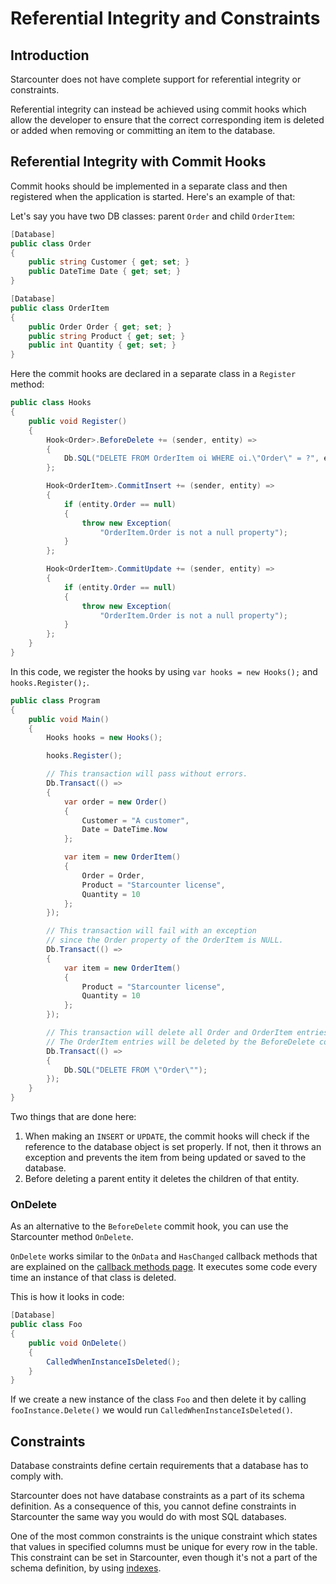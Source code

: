 # Referential Integrity and Constraints

## Introduction

Starcounter does not have complete support for referential integrity or constraints. 

Referential integrity can instead be achieved using commit hooks which allow the developer to ensure that the correct corresponding item is deleted or added when removing or committing an item to the database.

## Referential Integrity with Commit Hooks

Commit hooks should be implemented in a separate class and then registered when the application is started. Here's an example of that:

Let's say you have two DB classes: parent `Order` and child `OrderItem`:

```csharp
[Database]
public class Order
{
    public string Customer { get; set; }
    public DateTime Date { get; set; }
}

[Database]
public class OrderItem
{
    public Order Order { get; set; }
    public string Product { get; set; }
    public int Quantity { get; set; }
}
```

Here the commit hooks are declared in a separate class in a `Register` method:

```csharp
public class Hooks
{
    public void Register()
    {
        Hook<Order>.BeforeDelete += (sender, entity) =>
        {
            Db.SQL("DELETE FROM OrderItem oi WHERE oi.\"Order\" = ?", entity);
        };

        Hook<OrderItem>.CommitInsert += (sender, entity) =>
        {
            if (entity.Order == null)
            {
                throw new Exception(
                    "OrderItem.Order is not a null property");
            }
        };

        Hook<OrderItem>.CommitUpdate += (sender, entity) =>
        {
            if (entity.Order == null)
            {
                throw new Exception(
                    "OrderItem.Order is not a null property");
            }
        };
    }
}
```

In this code, we register the hooks by using `var hooks = new Hooks();` and `hooks.Register();`.

```csharp
public class Program 
{
    public void Main() 
    {
        Hooks hooks = new Hooks();

        hooks.Register();

        // This transaction will pass without errors.
        Db.Transact(() =>
        {
            var order = new Order()
            {
                Customer = "A customer",
                Date = DateTime.Now
            };

            var item = new OrderItem()
            {
                Order = Order,
                Product = "Starcounter license",
                Quantity = 10       
            };
        });

        // This transaction will fail with an exception
        // since the Order property of the OrderItem is NULL.
        Db.Transact(() =>
        {
            var item = new OrderItem()
            {
                Product = "Starcounter license",
                Quantity = 10
            };
        });

        // This transaction will delete all Order and OrderItem entries.
        // The OrderItem entries will be deleted by the BeforeDelete commit hook on the Order class.
        Db.Transact(() =>
        {
            Db.SQL("DELETE FROM \"Order\"");
        });
    }
}
```

Two things that are done here:

1. When making an `INSERT` or `UPDATE`, the commit hooks will check if the reference to the database object is set properly. If not, then it throws an exception and prevents the item from being updated or saved to the database.
2. Before deleting a parent entity it deletes the children of that entity.

### OnDelete

As an alternative to the `BeforeDelete` commit hook, you can use the Starcounter method `OnDelete`.

`OnDelete` works similar to the `OnData` and `HasChanged` callback methods that are explained on the [callback methods page](../typed-json/callback-methods.md). It executes some code every time an instance of that class is deleted.

This is how it looks in code:

```csharp
[Database]
public class Foo
{
    public void OnDelete()
    {
        CalledWhenInstanceIsDeleted();
    }
}
```

If we create a new instance of the class `Foo` and then delete it by calling `fooInstance.Delete()` we would run `CalledWhenInstanceIsDeleted()`.

## Constraints

Database constraints define certain requirements that a database has to comply with.

Starcounter does not have database constraints as a part of its schema definition. As a consequence of this, you cannot define constraints in Starcounter the same way you would do with most SQL databases.

One of the most common constraints is the unique constraint which states that values in specified columns must be unique for every row in the table. This constraint can be set in Starcounter, even though it's not a part of the schema definition, by using [indexes](../sql/indexes.md).

